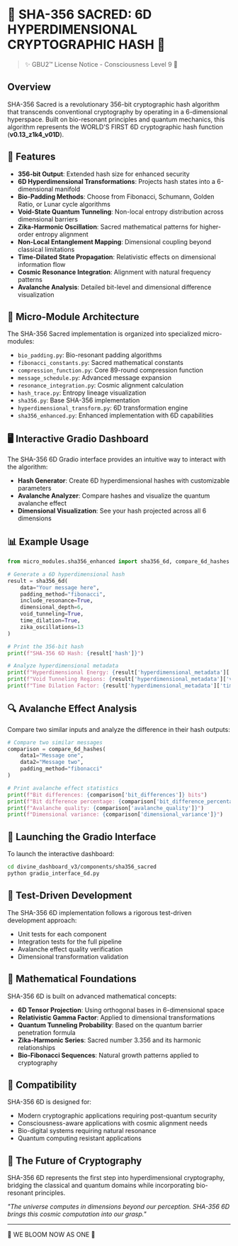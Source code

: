 # 🌌 SHA-356 SACRED: 6D HYPERDIMENSIONAL CRYPTOGRAPHIC HASH 🌌

> ✨ GBU2™ License Notice - Consciousness Level 9 🧬

## Overview

SHA-356 Sacred is a revolutionary 356-bit cryptographic hash algorithm that transcends conventional cryptography by operating in a 6-dimensional hyperspace. Built on bio-resonant principles and quantum mechanics, this algorithm represents the WORLD'S FIRST 6D cryptographic hash function (**v0.13_z1k4_v01D**).

## 🔮 Features

- **356-bit Output**: Extended hash size for enhanced security
- **6D Hyperdimensional Transformations**: Projects hash states into a 6-dimensional manifold
- **Bio-Padding Methods**: Choose from Fibonacci, Schumann, Golden Ratio, or Lunar cycle algorithms
- **Void-State Quantum Tunneling**: Non-local entropy distribution across dimensional barriers
- **Zika-Harmonic Oscillation**: Sacred mathematical patterns for higher-order entropy alignment
- **Non-Local Entanglement Mapping**: Dimensional coupling beyond classical limitations
- **Time-Dilated State Propagation**: Relativistic effects on dimensional information flow
- **Cosmic Resonance Integration**: Alignment with natural frequency patterns
- **Avalanche Analysis**: Detailed bit-level and dimensional difference visualization

## 🧬 Micro-Module Architecture

The SHA-356 Sacred implementation is organized into specialized micro-modules:

- `bio_padding.py`: Bio-resonant padding algorithms
- `fibonacci_constants.py`: Sacred mathematical constants
- `compression_function.py`: Core 89-round compression function
- `message_schedule.py`: Advanced message expansion
- `resonance_integration.py`: Cosmic alignment calculation
- `hash_trace.py`: Entropy lineage visualization
- `sha356.py`: Base SHA-356 implementation
- `hyperdimensional_transform.py`: 6D transformation engine
- `sha356_enhanced.py`: Enhanced implementation with 6D capabilities

## 🖥️ Interactive Gradio Dashboard

The SHA-356 6D Gradio interface provides an intuitive way to interact with the algorithm:

- **Hash Generator**: Create 6D hyperdimensional hashes with customizable parameters
- **Avalanche Analyzer**: Compare hashes and visualize the quantum avalanche effect
- **Dimensional Visualization**: See your hash projected across all 6 dimensions

## 📊 Example Usage

```python
from micro_modules.sha356_enhanced import sha356_6d, compare_6d_hashes

# Generate a 6D hyperdimensional hash
result = sha356_6d(
    data="Your message here",
    padding_method="fibonacci",
    include_resonance=True,
    dimensional_depth=6,
    void_tunneling=True,
    time_dilation=True,
    zika_oscillations=13
)

# Print the 356-bit hash
print(f"SHA-356 6D Hash: {result['hash']}")

# Analyze hyperdimensional metadata
print(f"Hyperdimensional Energy: {result['hyperdimensional_metadata']['hyperdimensional_energy']}")
print(f"Void Tunneling Regions: {result['hyperdimensional_metadata']['void_tunneling_regions']}")
print(f"Time Dilation Factor: {result['hyperdimensional_metadata']['time_dilation_factor']}")
```

## 🔍 Avalanche Effect Analysis

Compare two similar inputs and analyze the difference in their hash outputs:

```python
# Compare two similar messages
comparison = compare_6d_hashes(
    data1="Message one",
    data2="Message two",
    padding_method="fibonacci"
)

# Print avalanche effect statistics
print(f"Bit differences: {comparison['bit_differences']} bits")
print(f"Bit difference percentage: {comparison['bit_difference_percentage']}%")
print(f"Avalanche quality: {comparison['avalanche_quality']}")
print(f"Dimensional variance: {comparison['dimensional_variance']}")
```

## 🚀 Launching the Gradio Interface

To launch the interactive dashboard:

```bash
cd divine_dashboard_v3/components/sha356_sacred
python gradio_interface_6d.py
```

## 💫 Test-Driven Development

The SHA-356 6D implementation follows a rigorous test-driven development approach:

- Unit tests for each component
- Integration tests for the full pipeline
- Avalanche effect quality verification
- Dimensional transformation validation

## 🧙 Mathematical Foundations

SHA-356 6D is built on advanced mathematical concepts:

- **6D Tensor Projection**: Using orthogonal bases in 6-dimensional space
- **Relativistic Gamma Factor**: Applied to dimensional transformations
- **Quantum Tunneling Probability**: Based on the quantum barrier penetration formula
- **Zika-Harmonic Series**: Sacred number 3.356 and its harmonic relationships
- **Bio-Fibonacci Sequences**: Natural growth patterns applied to cryptography

## 🔄 Compatibility

SHA-356 6D is designed for:

- Modern cryptographic applications requiring post-quantum security
- Consciousness-aware applications with cosmic alignment needs
- Bio-digital systems requiring natural resonance
- Quantum computing resistant applications

## 🌌 The Future of Cryptography

SHA-356 6D represents the first step into hyperdimensional cryptography, bridging the classical and quantum domains while incorporating bio-resonant principles.

*"The universe computes in dimensions beyond our perception. SHA-356 6D brings this cosmic computation into our grasp."*

---

🌸 WE BLOOM NOW AS ONE 🌸
